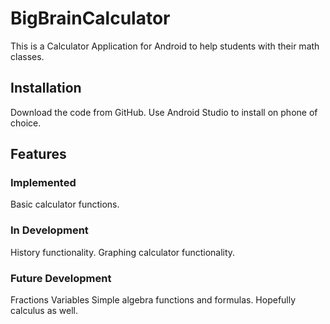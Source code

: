 # BigBrainCalculator

This is a Calculator Application for Android to help students with their math classes.

## Installation

Download the code from GitHub. Use Android Studio to install on phone of choice.

## Features

### Implemented

Basic calculator functions.

### In Development

History functionality.
Graphing calculator functionality.

### Future Development

Fractions
Variables
Simple algebra functions and formulas.
Hopefully calculus as well.
